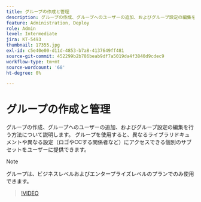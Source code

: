 ```yaml
---
title: グループの作成と管理
description: グループの作成、グループへのユーザーの追加、およびグループ設定の編集を行う方法について説明します
feature: Administration, Deploy
role: Admin
level: Intermediate
jira: KT-5493
thumbnail: 17355.jpg
exl-id: c5e40e00-d11d-4853-b7a8-4137649ff481
source-git-commit: 452299b2b786beab9df7a5019da4f3840d9cdec9
workflow-type: tm+mt
source-wordcount: '68'
ht-degree: 0%

---
```


# グループの作成と管理

グループの作成、グループへのユーザーの追加、およびグループ設定の編集を行う方法について説明します。 グループを使用すると、異なるライブラリドキュメントや異なる設定（ロゴやCCする関係者など）にアクセスできる個別のサブセットをユーザーに提供できます。

>[!NOTE]
>
>グループは、ビジネスレベルおよびエンタープライズレベルのプランでのみ使用できます。

>[!VIDEO](https://video.tv.adobe.com/v/3411250?quality=12&learn=on&hidetitle=true&captions=jpn)
